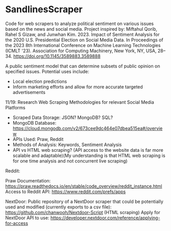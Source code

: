 # SandlinesScraper
Code for web scrapers to analyze political sentiment on various issues based on the news and social media.
Project inspired by: Miftahul Qorib, Rahel S Gizaw, and Junwhan Kim. 2023. Impact of Sentiment Analysis for the 2020 U.S. Presidential Election on Social Media Data. In Proceedings of the 2023 8th International Conference on Machine Learning Technologies (ICMLT '23). Association for Computing Machinery, New York, NY, USA, 28–34. https://doi.org/10.1145/3589883.3589888

A public sentiment model that can determine subsets of public opinion on specified issues.
Potential uses include:
- Local election predictions
- Inform marketing efforts and allow for more accurate targeted advertisements

11/19: Research Web Scraping Methodologies for relevant Social Media Platforms
- Scraped Data Storage: JSON? MongoDB? SQL?
- MongoDB Database: https://cloud.mongodb.com/v2/673cee9dc464e07dbea515ea#/overview
- APIs Used: Praw, Reddit
- Methods of Analysis: Keywords, Sentiment Analysis
- API vs HTML web scraping? (API access to the website data is far more scalable and adaptable)(My understanding is that HTML web scraping is for one time analysis and not concurrent live scraping)


Reddit:

Praw Documentation: https://praw.readthedocs.io/en/stable/code_overview/reddit_instance.html
Access to Reddit API: https://www.reddit.com/prefs/apps


NextDoor:
Public repository of a NextDoor scraper that could be potentially used and modified (currently exports to a csv file): https://github.com/chanwooh/Nextdoor-Script (HTML scraping)
Apply for NextDoor API to use: https://developer.nextdoor.com/reference/applying-for-access
